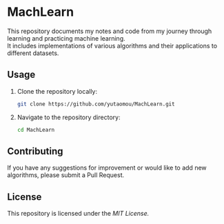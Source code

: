 # MachLearn

This repository documents my notes and code from my journey through learning and practicing machine learning.  
It includes implementations of various algorithms and their applications to different datasets.

## Usage

1. Clone the repository locally:
   ```bash
   git clone https://github.com/yutaomou/MachLearn.git  
   
2. Navigate to the repository directory:
   ```bash
   cd MachLearn
   
## Contributing
If you have any suggestions for improvement or would like to add new algorithms, please submit a Pull Request.  

## License
This repository is licensed under the _MIT License._